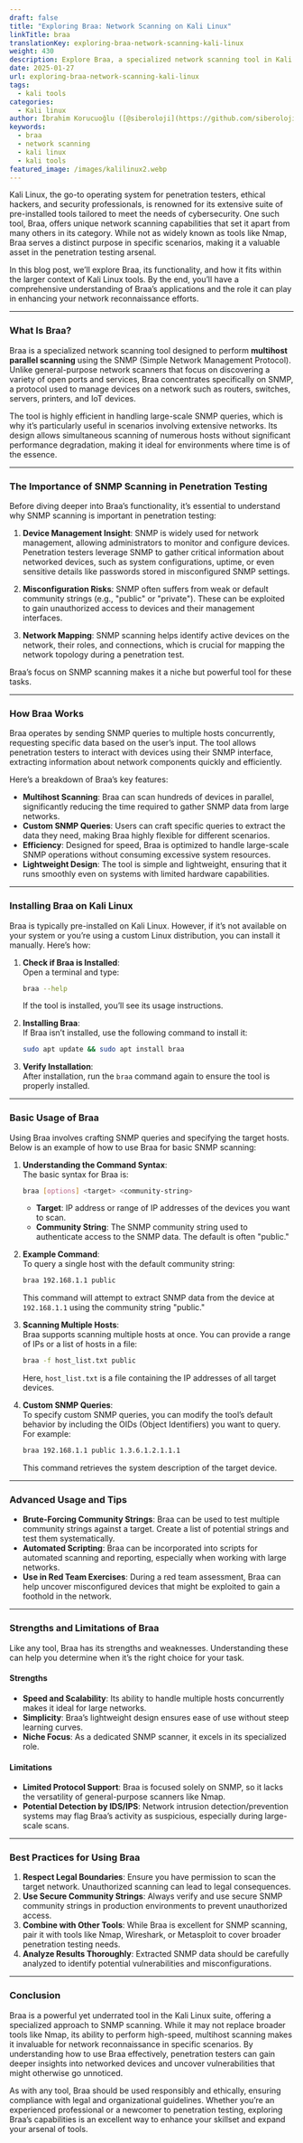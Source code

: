 ```yaml
---
draft: false
title: "Exploring Braa: Network Scanning on Kali Linux"
linkTitle: braa
translationKey: exploring-braa-network-scanning-kali-linux
weight: 430
description: Explore Braa, a specialized network scanning tool in Kali Linux that focuses on SNMP scanning. Learn how to use Braa for efficient multihost scanning.
date: 2025-01-27
url: exploring-braa-network-scanning-kali-linux
tags:
  - kali tools
categories:
  - Kali linux
author: İbrahim Korucuoğlu ([@siberoloji](https://github.com/siberoloji))
keywords: 
  - braa
  - network scanning
  - kali linux
  - kali tools
featured_image: /images/kalilinux2.webp
---
```

Kali Linux, the go-to operating system for penetration testers, ethical hackers, and security professionals, is renowned for its extensive suite of pre-installed tools tailored to meet the needs of cybersecurity. One such tool, Braa, offers unique network scanning capabilities that set it apart from many others in its category. While not as widely known as tools like Nmap, Braa serves a distinct purpose in specific scenarios, making it a valuable asset in the penetration testing arsenal.

In this blog post, we’ll explore Braa, its functionality, and how it fits within the larger context of Kali Linux tools. By the end, you’ll have a comprehensive understanding of Braa’s applications and the role it can play in enhancing your network reconnaissance efforts.

---

### **What Is Braa?**

Braa is a specialized network scanning tool designed to perform **multihost parallel scanning** using the SNMP (Simple Network Management Protocol). Unlike general-purpose network scanners that focus on discovering a variety of open ports and services, Braa concentrates specifically on SNMP, a protocol used to manage devices on a network such as routers, switches, servers, printers, and IoT devices.

The tool is highly efficient in handling large-scale SNMP queries, which is why it’s particularly useful in scenarios involving extensive networks. Its design allows simultaneous scanning of numerous hosts without significant performance degradation, making it ideal for environments where time is of the essence.

---

### **The Importance of SNMP Scanning in Penetration Testing**

Before diving deeper into Braa’s functionality, it’s essential to understand why SNMP scanning is important in penetration testing:

1. **Device Management Insight**: SNMP is widely used for network management, allowing administrators to monitor and configure devices. Penetration testers leverage SNMP to gather critical information about networked devices, such as system configurations, uptime, or even sensitive details like passwords stored in misconfigured SNMP settings.

2. **Misconfiguration Risks**: SNMP often suffers from weak or default community strings (e.g., "public" or "private"). These can be exploited to gain unauthorized access to devices and their management interfaces.

3. **Network Mapping**: SNMP scanning helps identify active devices on the network, their roles, and connections, which is crucial for mapping the network topology during a penetration test.

Braa’s focus on SNMP scanning makes it a niche but powerful tool for these tasks.

---

### **How Braa Works**

Braa operates by sending SNMP queries to multiple hosts concurrently, requesting specific data based on the user’s input. The tool allows penetration testers to interact with devices using their SNMP interface, extracting information about network components quickly and efficiently.

Here’s a breakdown of Braa’s key features:

- **Multihost Scanning**: Braa can scan hundreds of devices in parallel, significantly reducing the time required to gather SNMP data from large networks.
- **Custom SNMP Queries**: Users can craft specific queries to extract the data they need, making Braa highly flexible for different scenarios.
- **Efficiency**: Designed for speed, Braa is optimized to handle large-scale SNMP operations without consuming excessive system resources.
- **Lightweight Design**: The tool is simple and lightweight, ensuring that it runs smoothly even on systems with limited hardware capabilities.

---

### **Installing Braa on Kali Linux**

Braa is typically pre-installed on Kali Linux. However, if it’s not available on your system or you’re using a custom Linux distribution, you can install it manually. Here’s how:

1. **Check if Braa is Installed**:  
   Open a terminal and type:  

   ```bash
   braa --help
   ```  

   If the tool is installed, you’ll see its usage instructions.

2. **Installing Braa**:  
   If Braa isn’t installed, use the following command to install it:  

   ```bash
   sudo apt update && sudo apt install braa
   ```

3. **Verify Installation**:  
   After installation, run the `braa` command again to ensure the tool is properly installed.

---

### **Basic Usage of Braa**

Using Braa involves crafting SNMP queries and specifying the target hosts. Below is an example of how to use Braa for basic SNMP scanning:

1. **Understanding the Command Syntax**:  
   The basic syntax for Braa is:  

   ```bash
   braa [options] <target> <community-string>
   ```

   - **Target**: IP address or range of IP addresses of the devices you want to scan.
   - **Community String**: The SNMP community string used to authenticate access to the SNMP data. The default is often "public."

2. **Example Command**:  
   To query a single host with the default community string:  

   ```bash
   braa 192.168.1.1 public
   ```

   This command will attempt to extract SNMP data from the device at `192.168.1.1` using the community string "public."

3. **Scanning Multiple Hosts**:  
   Braa supports scanning multiple hosts at once. You can provide a range of IPs or a list of hosts in a file:  

   ```bash
   braa -f host_list.txt public
   ```

   Here, `host_list.txt` is a file containing the IP addresses of all target devices.

4. **Custom SNMP Queries**:  
   To specify custom SNMP queries, you can modify the tool’s default behavior by including the OIDs (Object Identifiers) you want to query. For example:  

   ```bash
   braa 192.168.1.1 public 1.3.6.1.2.1.1.1
   ```

   This command retrieves the system description of the target device.

---

### **Advanced Usage and Tips**

- **Brute-Forcing Community Strings**: Braa can be used to test multiple community strings against a target. Create a list of potential strings and test them systematically.
- **Automated Scripting**: Braa can be incorporated into scripts for automated scanning and reporting, especially when working with large networks.
- **Use in Red Team Exercises**: During a red team assessment, Braa can help uncover misconfigured devices that might be exploited to gain a foothold in the network.

---

### **Strengths and Limitations of Braa**

Like any tool, Braa has its strengths and weaknesses. Understanding these can help you determine when it’s the right choice for your task.

#### **Strengths**

- **Speed and Scalability**: Its ability to handle multiple hosts concurrently makes it ideal for large networks.
- **Simplicity**: Braa’s lightweight design ensures ease of use without steep learning curves.
- **Niche Focus**: As a dedicated SNMP scanner, it excels in its specialized role.

#### **Limitations**

- **Limited Protocol Support**: Braa is focused solely on SNMP, so it lacks the versatility of general-purpose scanners like Nmap.
- **Potential Detection by IDS/IPS**: Network intrusion detection/prevention systems may flag Braa’s activity as suspicious, especially during large-scale scans.

---

### **Best Practices for Using Braa**

1. **Respect Legal Boundaries**: Ensure you have permission to scan the target network. Unauthorized scanning can lead to legal consequences.
2. **Use Secure Community Strings**: Always verify and use secure SNMP community strings in production environments to prevent unauthorized access.
3. **Combine with Other Tools**: While Braa is excellent for SNMP scanning, pair it with tools like Nmap, Wireshark, or Metasploit to cover broader penetration testing needs.
4. **Analyze Results Thoroughly**: Extracted SNMP data should be carefully analyzed to identify potential vulnerabilities and misconfigurations.

---

### **Conclusion**

Braa is a powerful yet underrated tool in the Kali Linux suite, offering a specialized approach to SNMP scanning. While it may not replace broader tools like Nmap, its ability to perform high-speed, multihost scanning makes it invaluable for network reconnaissance in specific scenarios. By understanding how to use Braa effectively, penetration testers can gain deeper insights into networked devices and uncover vulnerabilities that might otherwise go unnoticed.

As with any tool, Braa should be used responsibly and ethically, ensuring compliance with legal and organizational guidelines. Whether you’re an experienced professional or a newcomer to penetration testing, exploring Braa’s capabilities is an excellent way to enhance your skillset and expand your arsenal of tools.
